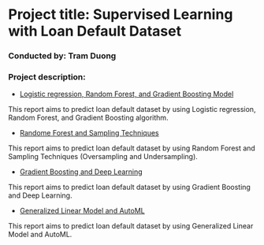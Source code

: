 # Project title: Supervised Learning with Loan Default Dataset
### Conducted by: Tram Duong

### Project description: 

+ [Logistic regression, Random Forest, and Gradient Boosting Model](https://github.com/tramduong/Data-Science-Portfolio/blob/master/Loan%20Default/Loandefault_GradientBoosting_RF.ipynb)

This report aims to predict loan default dataset by using Logistic regression, Random Forest, and Gradient Boosting algorithm. 

+ [Randome Forest and Sampling Techniques](https://github.com/tramduong/Data-Science-Portfolio/blob/master/Loan%20Default/SupervisedRF%26SamplingTechniques.ipynb)

This report aims to predict loan default dataset by using Random Forest and Sampling Techniques (Oversampling and Undersampling). 

+ [Gradient Boosting and Deep Learning](https://github.com/tramduong/Data-Science-Portfolio/blob/master/Loan%20Default/GBM%26DEEPLEARNING.ipynb)

This report aims to predict loan default dataset by using Gradient Boosting and Deep Learning. 

+ [Generalized Linear Model and AutoML](https://github.com/tramduong/Data-Science-Portfolio/blob/master/Loan%20Default/GLM%26AutoML.ipynb)

This report aims to predict loan default dataset by using Generalized Linear Model and AutoML. 



